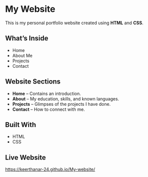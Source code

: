 # My Website
This is my personal portfolio website created using **HTML** and **CSS**.

## What’s Inside
- Home  
- About Me  
- Projects  
- Contact  

## Website Sections
- **Home** – Contains an introduction.  
- **About** – My education, skills, and known languages.  
- **Projects** – Glimpses of the projects I have done.  
- **Contact** – How to connect with me.  

## Built With
- HTML  
- CSS  

## Live Website
https://keerthanar-24.github.io/My-website/





